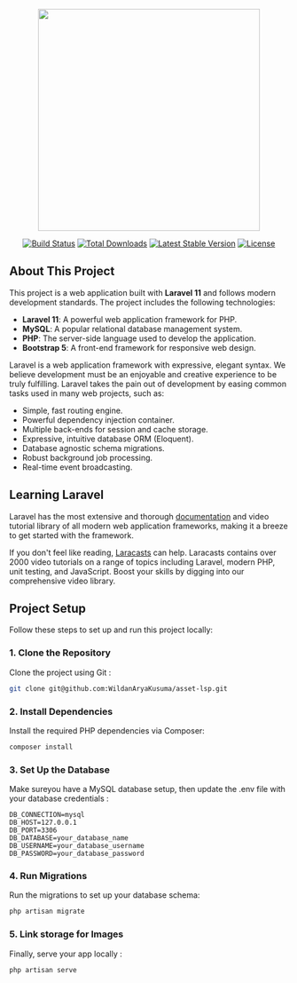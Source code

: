 <p align="center"><a href="https://laravel.com" target="_blank"><img src="https://raw.githubusercontent.com/laravel/art/master/logo-lockup/5%20SVG/2%20CMYK/1%20Full%20Color/laravel-logolockup-cmyk-red.svg" width="400"></a></p>

<p align="center">
<a href="https://travis-ci.org/laravel/framework"><img src="https://travis-ci.org/laravel/framework.svg" alt="Build Status"></a>
<a href="https://packagist.org/packages/laravel/framework"><img src="https://img.shields.io/packagist/dt/laravel/framework" alt="Total Downloads"></a>
<a href="https://packagist.org/packages/laravel/framework"><img src="https://img.shields.io/packagist/v/laravel/framework" alt="Latest Stable Version"></a>
<a href="https://packagist.org/packages/laravel/framework"><img src="https://img.shields.io/packagist/l/laravel/framework" alt="License"></a>
</p>

## About This Project

This project is a web application built with **Laravel 11** and follows modern development standards. The project includes the following technologies:

- **Laravel 11**: A powerful web application framework for PHP.
- **MySQL**: A popular relational database management system.
- **PHP**: The server-side language used to develop the application.
- **Bootstrap 5**: A front-end framework for responsive web design.

Laravel is a web application framework with expressive, elegant syntax. We believe development must be an enjoyable and creative experience to be truly fulfilling. Laravel takes the pain out of development by easing common tasks used in many web projects, such as:

- Simple, fast routing engine.
- Powerful dependency injection container.
- Multiple back-ends for session and cache storage.
- Expressive, intuitive database ORM (Eloquent).
- Database agnostic schema migrations.
- Robust background job processing.
- Real-time event broadcasting.

## Learning Laravel

Laravel has the most extensive and thorough [documentation](https://laravel.com/docs) and video tutorial library of all modern web application frameworks, making it a breeze to get started with the framework.

If you don't feel like reading, [Laracasts](https://laracasts.com) can help. Laracasts contains over 2000 video tutorials on a range of topics including Laravel, modern PHP, unit testing, and JavaScript. Boost your skills by digging into our comprehensive video library.

## Project Setup

Follow these steps to set up and run this project locally:

### 1. Clone the Repository
Clone the project using Git :
```bash
git clone git@github.com:WildanAryaKusuma/asset-lsp.git
```

### 2. Install Dependencies
Install the required PHP dependencies via Composer:
```bash
composer install
```

### 3. Set Up the Database 
Make sureyou have a MySQL database setup, then update the .env file with your database credentials :
```
DB_CONNECTION=mysql
DB_HOST=127.0.0.1
DB_PORT=3306
DB_DATABASE=your_database_name
DB_USERNAME=your_database_username
DB_PASSWORD=your_database_password
```
### 4. Run Migrations
Run the migrations to set up your database schema:

````bash
php artisan migrate
````

### 5. Link storage for Images
Finally, serve your app locally : 
```bash
php artisan serve
```


